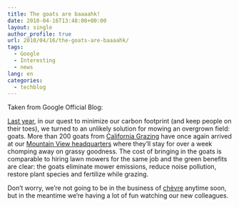 ```yaml
---
title: The goats are baaaahk!
date: 2010-04-16T13:48:00+00:00
layout: single
author_profile: true
url: 2010/04/16/the-goats-are-baaaahk/
tags:
  - Google
  - Interesting
  - news
lang: en
categories: 
  - techblog
---
```

Taken from Google Official Blog:

[Last year](http://googleblog.blogspot.com/2009/05/mowing-with-goats.html), in our quest to minimize our carbon footprint (and keep people on their toes), we turned to an unlikely solution for mowing an overgrown field: goats. More than 200 goats from [California Grazing](http://www.californiagrazing.com/) have once again arrived at our [Mountain View headquarters](http://maps.google.com/?q=Google%20Inc.@37.423156,-122.084917&hl=en) where they’ll stay for over a week chomping away on grassy goodness. The cost of bringing in the goats is comparable to hiring lawn mowers for the same job and the green benefits are clear: the goats eliminate mower emissions, reduce noise pollution, restore plant species and fertilize while grazing. 

Don’t worry, we’re not going to be in the business of [chèvre](http://en.wikipedia.org/wiki/Goat_milk_cheese) anytime soon, but in the meantime we’re having a lot of fun watching our new colleagues.

 